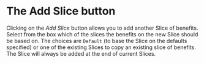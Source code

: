# The Add Slice button

Clicking on the _Add Slice_ button allows you to add another Slice of
benefits. Select from the box which of the slices the benefits on the
new Slice should be based on. The choices are `Default` (to base the Slice
on the defaults specified) or one of the existing Slices to copy an
existing slice of benefits. The Slice will always be added at the end of
current Slices.
